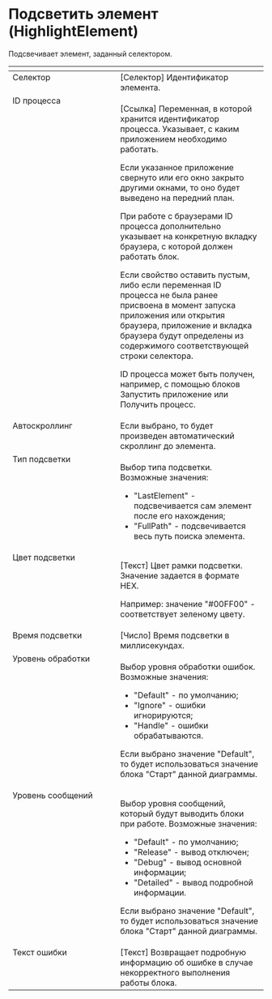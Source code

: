 # Подсветить элемент (HighlightElement)

Подсвечивает элемент, заданный селектором.                    &#x20;

<table data-header-hidden><thead><tr><th width="233" valign="top"></th><th width="327" valign="top"></th></tr></thead><tbody><tr><td valign="top">Селектор</td><td valign="top">[Селектор] Идентификатор элемента.</td></tr><tr><td valign="top">ID процесса</td><td valign="top"><p>[Ссылка] Переменная, в которой хранится идентификатор процесса. Указывает, с каким приложением необходимо работать. </p><p></p><p>Если указанное приложение свернуто или его окно закрыто другими окнами, то оно будет выведено на передний план. </p><p></p><p>При работе с браузерами ID процесса дополнительно указывает на конкретную вкладку браузера, с которой должен работать блок. </p><p></p><p>Если свойство оставить пустым, либо если переменная ID процесса не была ранее присвоена в момент запуска приложения или открытия браузера, приложение и вкладка браузера будут определены из содержимого соответствующей строки селектора. </p><p>ID процесса может быть получен, например, с помощью блоков Запустить приложение или Получить процесс.</p></td></tr><tr><td valign="top">Автоскроллинг</td><td valign="top">Если выбрано, то будет произведен автоматический скроллинг до элемента.</td></tr><tr><td valign="top">Тип подсветки</td><td valign="top"><p>Выбор типа подсветки. Возможные значения: </p><ul><li>"LastElement" - подсвечивается сам элемент после его нахождения; </li><li>"FullPath" - подсвечивается весь путь поиска элемента.</li></ul></td></tr><tr><td valign="top">Цвет подсветки</td><td valign="top"><p>[Текст] Цвет рамки подсветки. Значение задается в формате HEX. </p><p>Например: значение "#00FF00" - соответствует зеленому цвету.</p></td></tr><tr><td valign="top">Время подсветки</td><td valign="top">[Число] Время подсветки в миллисекундах.</td></tr><tr><td valign="top">Уровень обработки</td><td valign="top"><p>Выбор уровня обработки ошибок. Возможные значения: </p><ul><li>"Default" - по умолчанию; </li><li>"Ignore" - ошибки игнорируются; </li><li>"Handle" - ошибки обрабатываются. </li></ul><p>Если выбрано значение "Default", то будет использоваться значение блока "Старт" данной диаграммы.</p></td></tr><tr><td valign="top">Уровень сообщений</td><td valign="top"><p>Выбор уровня сообщений, который будут выводить блоки при работе. Возможные значения: </p><ul><li>"Default" - по умолчанию; </li><li>"Release" - вывод отключен; </li><li>"Debug" - вывод основной информации; </li><li>"Detailed" - вывод подробной информации. </li></ul><p>Если выбрано значение "Default", то будет использоваться значение блока "Старт" данной диаграммы.</p></td></tr><tr><td valign="top">Текст ошибки</td><td valign="top">[Текст] Возвращает подробную информацию об ошибке в случае некорректного выполнения работы блока.</td></tr></tbody></table>
